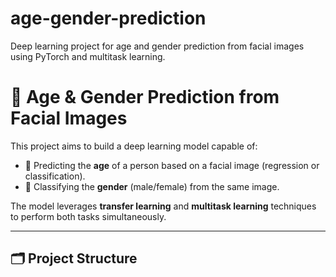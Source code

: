 # age-gender-prediction
Deep learning project for age and gender prediction from facial images using PyTorch and multitask learning.

# 🧠 Age & Gender Prediction from Facial Images

This project aims to build a deep learning model capable of:
- 🧓 Predicting the **age** of a person based on a facial image (regression or classification).
- 🚻 Classifying the **gender** (male/female) from the same image.

The model leverages **transfer learning** and **multitask learning** techniques to perform both tasks simultaneously.

---

## 🗂️ Project Structure

